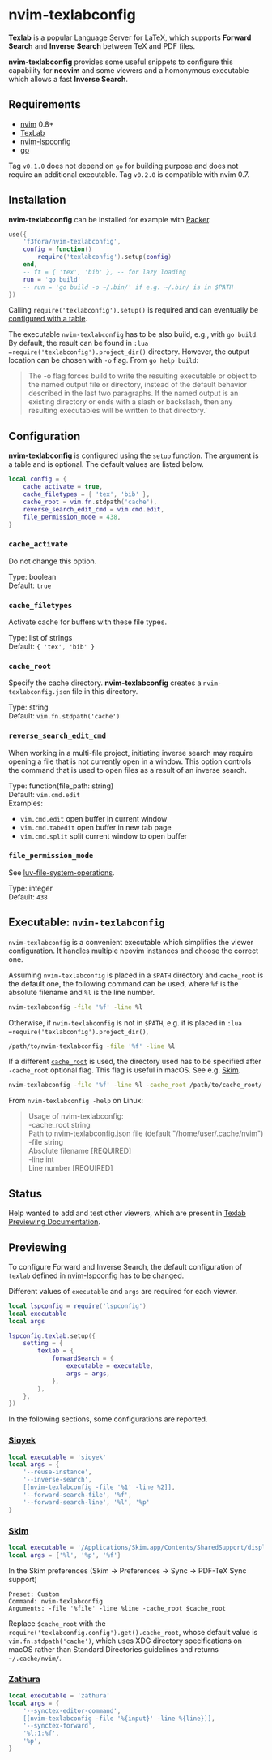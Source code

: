 # nvim-texlabconfig

**Texlab** is a popular Language Server for LaTeX, which supports **Forward Search** and **Inverse Search** between TeX and PDF files.

**nvim-texlabconfig** provides some useful snippets to configure this capability for **neovim** and some viewers and a homonymous executable which allows a fast **Inverse Search**.

## Requirements

- [nvim](https://github.com/neovim/neovim) 0.8+
- [TexLab](https://github.com/latex-lsp/texlab)
- [nvim-lspconfig](https://github.com/neovim/nvim-lspconfig)
- [go](https://go.dev/)

Tag `v0.1.0` does not depend on `go` for building purpose and does not require an additional executable.
Tag `v0.2.0` is compatible with nvim 0.7.

## Installation

**nvim-texlabconfig** can be installed for example with [Packer](https://github.com/wbthomason/packer.nvim).

```lua
use({
    'f3fora/nvim-texlabconfig',
    config = function()
        require('texlabconfig').setup(config)
    end,
    -- ft = { 'tex', 'bib' }, -- for lazy loading
    run = 'go build'
    -- run = 'go build -o ~/.bin/' if e.g. ~/.bin/ is in $PATH
})
```

Calling `require('texlabconfig').setup()` is required and can eventually be [configured with a table](#configuration).

The executable `nvim-texlabconfig` has to be also build, e.g., with `go build`. By default, the result can be found in `:lua =require('texlabconfig').project_dir()` directory. However, the output location can be chosen with `-o` flag. From `go help build`:

> The -o flag forces build to write the resulting executable or object to the named output file or directory, instead of the default behavior described in the last two paragraphs. If the named output is an existing directory or ends with a slash or backslash, then any resulting executables will be written to that directory.`

## Configuration

**nvim-texlabconfig** is configured using the `setup` function. The argument is a table and is optional. The default values are listed below.

```lua
local config = {
    cache_activate = true,
    cache_filetypes = { 'tex', 'bib' },
    cache_root = vim.fn.stdpath('cache'),
    reverse_search_edit_cmd = vim.cmd.edit,
    file_permission_mode = 438,
}
```

### `cache_activate`

Do not change this option.

Type: boolean  
Default: `true`

### `cache_filetypes`

Activate cache for buffers with these file types.

Type: list of strings  
Default: `{ 'tex', 'bib' }`

### `cache_root`

Specify the cache directory. **nvim-texlabconfig** creates a `nvim-texlabconfig.json` file in this directory.

Type: string  
Default: `vim.fn.stdpath('cache')`

### `reverse_search_edit_cmd`

When working in a multi-file project, initiating inverse search may require opening a file that is not currently open in a window. This option controls the command that is used to open files as a result of an inverse search.

Type: function(file_path: string)  
Default: `vim.cmd.edit`  
Examples:

- `vim.cmd.edit` open buffer in current window
- `vim.cmd.tabedit` open buffer in new tab page
- `vim.cmd.split` split current window to open buffer

### `file_permission_mode`

See [luv-file-system-operations](https://github.com/luvit/luv/blob/master/docs.md#file-system-operations=).

Type: integer  
Default: `438`

## Executable: `nvim-texlabconfig`

`nvim-texlabconfig` is a convenient executable which simplifies the viewer configuration. It handles multiple neovim instances and choose the correct one.

Assuming `nvim-texlabconfig` is placed in a `$PATH` directory and `cache_root` is the default one, the following command can be used, where `%f` is the absolute filename and `%l` is the line number.

```sh
nvim-texlabconfig -file '%f' -line %l
```

Otherwise, if `nvim-texlabconfig` is not in `$PATH`, e.g. it is placed in `:lua =require('texlabconfig').project_dir()`,

```sh
/path/to/nvim-texlabconfig -file '%f' -line %l
```

If a different [`cache_root`](#cache_root) is used, the directory used has to be specified after `-cache_root` optional flag. This flag is useful in macOS. See e.g. [Skim](#skim).

```sh
nvim-texlabconfig -file '%f' -line %l -cache_root /path/to/cache_root/
```

From `nvim-texlabconfig -help` on Linux:

> Usage of nvim-texlabconfig:  
> -cache_root string  
> Path to nvim-texlabconfig.json file (default "/home/user/.cache/nvim")  
> -file string  
> Absolute filename [REQUIRED]  
> -line int  
> Line number [REQUIRED]

## Status

Help wanted to add and test other viewers, which are present in [Texlab Previewing Documentation](https://github.com/latex-lsp/texlab/wiki/Previewing).

## Previewing

To configure Forward and Inverse Search, the default configuration of `texlab` defined in [nvim-lspconfig](https://github.com/neovim/nvim-lspconfig/blob/master/doc/server_configurations.md#texlab) has to be changed.

Different values of `executable` and `args` are required for each viewer.

```lua
local lspconfig = require('lspconfig')
local executable
local args

lspconfig.texlab.setup({
    setting = {
        texlab = {
            forwardSearch = {
                executable = executable,
                args = args,
            },
        },
    },
})
```

In the following sections, some configurations are reported.

### [Sioyek](https://sioyek.info/)

```lua
local executable = 'sioyek'
local args = {
    '--reuse-instance',
    '--inverse-search',
    [[nvim-texlabconfig -file '%1' -line %2]],
    '--forward-search-file', '%f',
    '--forward-search-line', '%l', '%p'
}
```

### [Skim](https://skim-app.sourceforge.io/)

```lua
local executable = '/Applications/Skim.app/Contents/SharedSupport/displayline'
local args = {'%l', '%p', '%f'}
```

In the Skim preferences (Skim → Preferences → Sync → PDF-TeX Sync support)

```
Preset: Custom
Command: nvim-texlabconfig
Arguments: -file '%file' -line %line -cache_root $cache_root
```

Replace `$cache_root` with the `require('texlabconfig.config').get().cache_root`, whose default value is `vim.fn.stdpath('cache')`, which uses XDG directory specifications on macOS rather than Standard Directories guidelines and returns `~/.cache/nvim/`.

### [Zathura](https://pwmt.org/projects/zathura/)

```lua
local executable = 'zathura'
local args = {
    '--synctex-editor-command',
    [[nvim-texlabconfig -file '%{input}' -line %{line}]],
    '--synctex-forward',
    '%l:1:%f',
    '%p',
}
```
